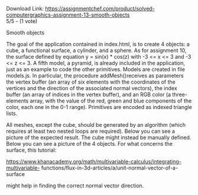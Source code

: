 Download Link: https://assignmentchef.com/product/solved-computergraphics-assignment-13-smooth-objects
<br>
5/5 - (1 vote)

Smooth objects

The goal of the application contained in index.html, is to create 4 objects: a cube, a functional surface, a cylinder, and a sphere. As for assignment 10, the surface defined by equation y = sin(x) * cos(z) with -3 &lt;= x &lt;= 3 and -3 &lt;= z &lt;= 3. A fifth model, a pyramid, is already included in the application, just as an example to code the other primitives. Models are created in file models.js. In particular, the procedure addMesh()receives as parameters the vertex buffer (an array of six elements with the coordinates of the vertices and the direction of the associated normal vectors), the index buffer (an array of indices in the vertex buffer), and an RGB color (a three-elements array, with the value of the red, green and blue components of the color, each one in the 0-1 range). Primitives are encoded as indexed triangle lists.

All meshes, except the cube, should be generated by an algorithm (which requires at least two nested loops are required). Below you can see a picture of the expected result. The cube might instead be manually defined. Below you can see a picture of the 4 objects. For what concerns the surface, this tutorial:

https://www.khanacademy.org/math/multivariable-calculus/integrating-multivariable- functions/flux-in-3d-articles/a/unit-normal-vector-of-a-surface

might help in finding the correct normal vector direction.